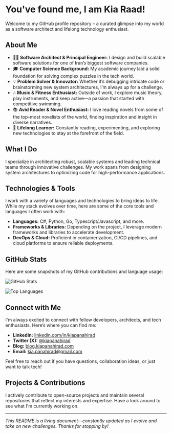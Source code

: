 # You've found me, I am Kia Raad!

Welcome to my GitHub profile repository – a curated glimpse into my world as a software architect and lifelong technology enthusiast.

## About Me

- 👨‍💻 **Software Architect & Principal Engineer:** I design and build scalable software solutions for one of Iran’s biggest software companies.
- 🎓 **Computer Science Background:** My academic journey laid a solid foundation for solving complex puzzles in the tech world.
- 💡 **Problem Solver & Innovator:** Whether it’s debugging intricate code or brainstorming new system architectures, I’m always up for a challenge.
- 🎶 **Music & Fitness Enthusiast:** Outside of work, I explore music theory, play instruments, and keep active—a passion that started with competitive swimming.
- 📚 **Avid Reader & Novel Enthusiast:** I love reading novels from some of the top-most novelists of the world, finding inspiration and insight in diverse narratives.
- 📖 **Lifelong Learner:** Constantly reading, experimenting, and exploring new technologies to stay at the forefront of the field.

## What I Do

I specialize in architecting robust, scalable systems and leading technical teams through innovative challenges. My work spans from designing system architectures to optimizing code for high-performance applications.

## Technologies & Tools

I work with a variety of languages and technologies to bring ideas to life. While my stack evolves over time, here are some of the core tools and languages I often work with:

- **Languages:** C#, Python, Go, Typescript/Javascript, and more.
- **Frameworks & Libraries:** Depending on the project, I leverage modern frameworks and libraries to accelerate development.
- **DevOps & Cloud:** Proficient in containerization, CI/CD pipelines, and cloud platforms to ensure reliable deployments.

## GitHub Stats

Here are some snapshots of my GitHub contributions and language usage:

![GitHub Stats](https://github-readme-stats.vercel.app/api?username=kiapanahi&show_icons=true&theme=radical)

![Top Languages](https://github-readme-stats.vercel.app/api/top-langs/?username=kiapanahi&layout=compact&theme=radical)

## Connect with Me

I'm always excited to connect with fellow developers, architects, and tech enthusiasts. Here’s where you can find me:

- **LinkedIn:** [linkedin.com/in/kiapanahirad](https://linkedin.com/in/kiapanahirad)
- **Twitter (X):** [@kiapanahirad](https://twitter.com/kiapanahirad)
- **Blog:** [blog.kiapanahirad.com](https://blog.kiapanahirad.com)
- **Email:** [kia.panahirad@gmail.com](mailto:kia.panahirad@gmail.com)

Feel free to reach out if you have questions, collaboration ideas, or just want to talk tech!

## Projects & Contributions

I actively contribute to open-source projects and maintain several repositories that reflect my interests and expertise. Have a look around to see what I'm currently working on.

---

*This README is a living document—constantly updated as I evolve and take on new challenges. Thanks for stopping by!*



<!--
**kiapanahi/kiapanahi** is a ✨ _special_ ✨ repository because its `README.md` (this file) appears on your GitHub profile.

Here are some ideas to get you started:

- 🔭 I’m currently working on ...
- 🌱 I’m currently learning ...
- 👯 I’m looking to collaborate on ...
- 🤔 I’m looking for help with ...
- 💬 Ask me about ...
- 📫 How to reach me: ...
- 😄 Pronouns: ...
- ⚡ Fun fact: ...
-->
